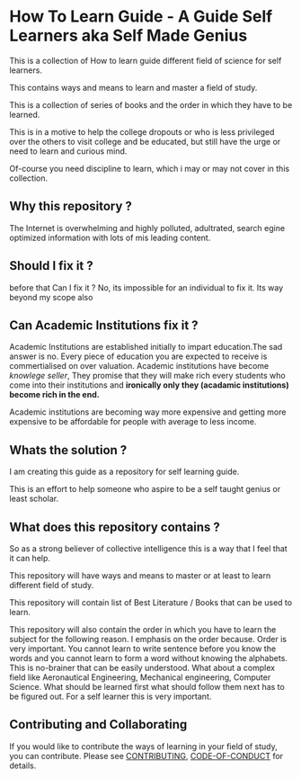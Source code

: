 # How To Learn Guide - A Guide Self Learners aka Self Made Genius

This is a collection of How to learn guide different field of science for self learners.

This contains ways and means to learn and master a field of study.

This is a collection of series of books and the order in which they have to be learned.

This is in a motive to help the college dropouts or who is less privileged over the others to visit college and be educated, but still have the urge or  need to learn and curious mind.

Of-course you need discipline to learn, which i may or may not cover in this collection.

## Why this repository ?

The Internet is overwhelming and highly polluted, adultrated, search egine optimized information with lots of mis leading content. 

## Should I fix it ?

before that Can I fix it ? No, its impossible for an individual to fix it. Its way beyond my scope also

## Can Academic Institutions fix it ?

Academic Institutions are established initially to impart education.The sad answer is no. Every piece of education you are expected to receive is commertialised on over valuation. Academic institutions have become *knowlege seller*, They promise that they will make rich every students who come into their institutions and **ironically only they (acadamic institutions) become rich in the end.**

Academic institutions are becoming way more expensive and getting more expensive to be affordable for people with average to less income.

## Whats the solution ?

I am creating this guide as a repository for self learning guide.

This is an effort to help someone who aspire to be a self taught genius or least scholar.

## What does this repository contains ?

So as a strong believer of collective intelligence this is a way that I feel that it can help.

This repository will have ways and means to master or at least to learn different field of study.

This repository will contain list of Best Literature / Books that can be used to learn.

This repository will also contain the order in which you have to learn the subject for the following reason. I emphasis on the order because. Order is very important. You cannot learn to write sentence before you know the words and you cannot learn to form a word without knowing the alphabets. This is no-brainer that can be easily understood. What about a complex field like Aeronautical Engineering, Mechanical engineering, Computer Science. What should be learned first what should follow them next has to be figured out. For a self learner this is very important.

## Contributing and Collaborating

If you would like to contribute the ways of learning in your field of study, you can contribute. Please see [CONTRIBUTING](contributing.md), [CODE-OF-CONDUCT](code-of-conduct.md) for details.
